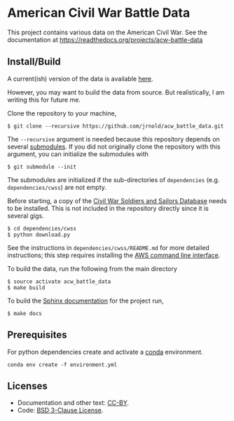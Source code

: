 # American Civil War Battle Data

This project contains various data on the American Civil War.
See the documentation at https://readthedocs.org/projects/acw-battle-data

## Install/Build

A current(ish) version of the data is available [here](http://acw-battle-data.readthedocs.io/en/latest/).

However, you may want to build the data from source. But realistically, I am writing this for future me.

Clone the repository to your machine,
```console
$ git clone --recursive https://github.com/jrnold/acw_battle_data.git
```
The `--recursive` argument is needed because this repository depends on several [submodules](https://git-scm.com/book/en/v2/Git-Tools-Submodules).
If you did not originally clone the repository with this argument, you can initialize
the submodules with
```console
$ git submodule --init
```
The submodules are initialized if the sub-directories of `dependencies` (e.g. `dependencies/cwss`) are not empty.

Before starting, a copy of the [Civil War Soldiers and Sailors Database](https://www.nps.gov/civilwar/soldiers-and-sailors-database.htm) needs to be installed. This is not included in the repository directly since it is several gigs.
```console
$ cd dependencies/cwss
$ python download.py
```
See the instructions in `dependencies/cwss/README.md` for more detailed instructions;
this step requires installing the [AWS command line interface](https://aws.amazon.com/cli/).

To build the data, run the following from the main directory
```shell
$ source activate acw_battle_data
$ make build
```

To build the [Sphinx documentation](http://www.sphinx-doc.org/en/stable/contents.html) for the project run,
```
$ make docs
```

## Prerequisites

For python dependencies create and activate a [conda](http://conda.pydata.org/docs/using/envs.html#create-a-separate-environment) environment.

```shell
conda env create -f environment.yml
```

## Licenses

- Documentation and other text: [CC-BY](http://creativecommons.org/licenses/by/4.0/).
- Code: [BSD 3-Clause License](http://opensource.org/licenses/BSD-3-Clause).
